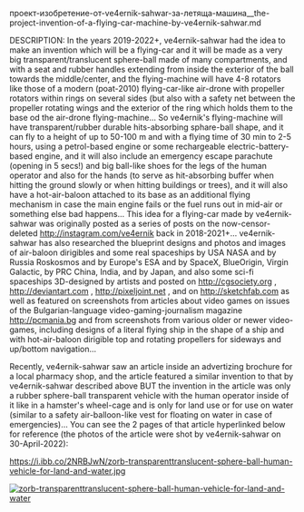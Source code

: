 
проект-изобретение-от-ve4ernik-sahwar-за-летяща-машина__the-project-invention-of-a-flying-car-machine-by-ve4ernik-sahwar.md

DESCRIPTION: In the years 2019-2022+, ve4ernik-sahwar had the idea to make an invention which will be a flying-car and it will be made as a very big transparent/translucent sphere-ball made of many compartments, and with a seat and rubber handles extending from inside the exterior of the ball towards the middle/center, and the flying-machine will have 4-8 rotators like those of a modern (poat-2010) flying-car-like air-drone with propeller rotators within rings on several sides (but also with a safety net between the propeller rotating wings and the exterior of the ring which holds them to the base od the air-drone flying-machine... So ve4ernik's flying-machine will have transparent/rubber durable hits-absorbing sphare-ball shape, and it can fly to a height of up to 50-100 m and with a flying time of 30 min to 2-5 hours, using a petrol-based engine or some rechargeable electric-battery-based engine, and it will also include an emergency escape parachute (opening in 5 secs!) and big ball-like shoes for the legs of the human operator and also for the hands (to serve as hit-absorbing buffer when hitting the ground slowly or when hitting buildings or trees), and it will also have a hot-air-baloon attached to its base as an additional flying mechanism in case the main engine fails or the fuel runs out in mid-air or something else bad happens...
 This idea for a flying-car made by ve4ernik-sahwar was originally posted as a series of posts on the now-censor-deleted http://instagram.com/ve4ernik back in 2018-2021+... ve4ernik-sahwar has also researched the blueprint designs and photos and images of air-baloon dirigibles and some real spaceships by USA NASA and by Russia Roskosmos and by Europe's ESA and by SpaceX, BlueOrigin, Virgin Galactic, by PRC China, India, and by Japan, and also some sci-fi spaceships 3D-designed by artists and posted on http://cgsociety.org , http://deviantart.com , http://pixeljoint.net , and on http://sketchfab.com as well as featured on screenshots from articles about video games on issues of the Bulgarian-language video-gaming-journalism magazine http://pcmania.bg and from screenshots from various older or newer video-games, including designs of a literal flying ship in the shape of a ship and with hot-air-baloon dirigible top and rotating propellers for sideways and up/bottom navigation...
 
 Recently, ve4ernik-sahwar saw an article inside an advertizing brochure for a local pharmacy shop, and the article featured a similar invention to that by ve4ernik-sahwar described above BUT the invention in the article was only a rubber sphere-ball transparent vehicle with the human operator inside of it like in a hamster's wheel-cage and is only for land use or for use on water (similar to a safety air-balloon-like vest for floating on water in case of emergencies)... You can see the 2 pages of that article hyperlinked below for reference (the photos of the article were shot by ve4ernik-sahwar on 30-April-2022):
 
 https://i.ibb.co/2NRBJwN/zorb-transparenttranslucent-sphere-ball-human-vehicle-for-land-and-water.jpg
 
 <a href="https://ibb.co/m8d7pm8"><img src="https://i.ibb.co/2NRBJwN/zorb-transparenttranslucent-sphere-ball-human-vehicle-for-land-and-water.jpg" alt="zorb-transparenttranslucent-sphere-ball-human-vehicle-for-land-and-water" border="0"></a>
